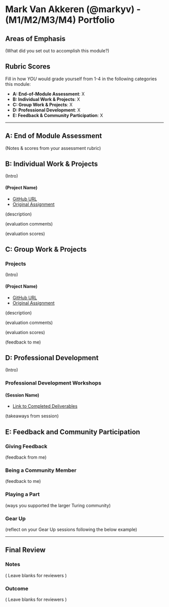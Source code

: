 # Mark Van Akkeren (@markyv) - (M1/M2/M3/M4) Portfolio

## Areas of Emphasis

(What did you set out to accomplish this module?)

## Rubric Scores

Fill in how *YOU* would grade yourself from 1-4 in the following categories this module:

* **A: End-of-Module Assessment**: X
* **B: Individual Work & Projects**: X
* **C: Group Work & Projects**: X
* **D: Professional Development**: X
* **E: Feedback & Community Participation**: X

-----------------------

## A: End of Module Assessment

(Notes & scores from your assessment rubric)


## B: Individual Work & Projects

(Intro)

#### (Project Name)

* [GitHub URL]()
* [Original Assignment]()

(description)

(evaluation comments)

(evaluation scores)

## C: Group Work & Projects

### Projects

(Intro)

#### (Project Name)

* [GitHub URL]()
* [Original Assignment]()

(description)

(evaluation comments)

(evaluation scores)

(feedback to me)

## D: Professional Development
(Intro)

### Professional Development Workshops
#### (Session Name)

* [Link to Completed Deliverables]()

(takeaways from session)

## E: Feedback and Community Participation

### Giving Feedback

(feedback from me)

### Being a Community Member

(feedback to me)

### Playing a Part

(ways you supported the larger Turing community)

### Gear Up

(reflect on your Gear Up sessions following the below example)

------------------

## Final Review

### Notes

( Leave blanks for reviewers )

### Outcome

( Leave blanks for reviewers )
